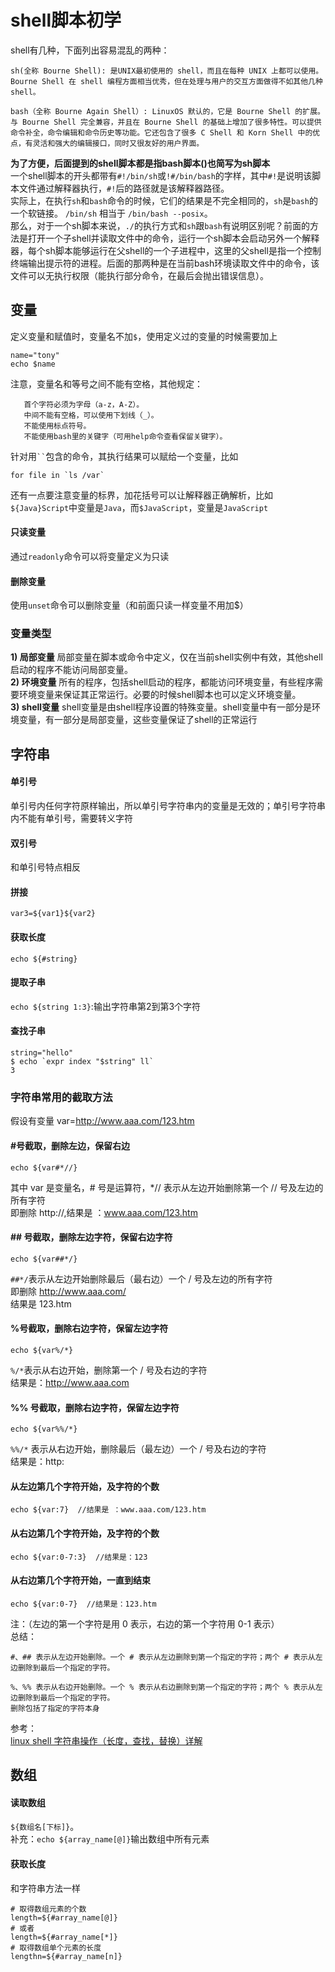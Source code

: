 # shell脚本初学
shell有几种，下面列出容易混乱的两种：
```
sh(全称 Bourne Shell): 是UNIX最初使用的 shell，而且在每种 UNIX 上都可以使用。
Bourne Shell 在 shell 编程方面相当优秀，但在处理与用户的交互方面做得不如其他几种 shell。

bash（全称 Bourne Again Shell）: LinuxOS 默认的，它是 Bourne Shell 的扩展。
与 Bourne Shell 完全兼容，并且在 Bourne Shell 的基础上增加了很多特性。可以提供命令补全，命令编辑和命令历史等功能。它还包含了很多 C Shell 和 Korn Shell 中的优点，有灵活和强大的编辑接口，同时又很友好的用户界面。 
```
<b>为了方便，后面提到的shell脚本都是指bash脚本()也简写为sh脚本</b><br>
一个shell脚本的开头都带有`#!/bin/sh`或`!#/bin/bash`的字样，其中`#!`是说明该脚本文件通过解释器执行，`#!`后的路径就是该解释器路径。<br>
实际上，在执行`sh`和`bash`命令的时候，它们的结果是不完全相同的，`sh`是`bash`的一个软链接。
 `/bin/sh` 相当于 `/bin/bash --posix`。<br>
 那么，对于一个sh脚本来说，`./`的执行方式和`sh`跟`bash`有说明区别呢？前面的方法是打开一个子shell并读取文件中的命令，运行一个sh脚本会启动另外一个解释器，每个sh脚本能够运行在父shell的一个子进程中，这里的父shell是指一个控制终端输出提示符的进程。后面的那两种是在当前bash环境读取文件中的命令，该文件可以无执行权限（能执行部分命令，在最后会抛出错误信息）。<br>

 ## 变量
 定义变量和赋值时，变量名不加`$`，使用定义过的变量的时候需要加上
 ```
 name="tony"
 echo $name
 ```
 注意，变量名和等号之间不能有空格，其他规定：
 ```
    首个字符必须为字母（a-z，A-Z）。
    中间不能有空格，可以使用下划线（_）。
    不能使用标点符号。
    不能使用bash里的关键字（可用help命令查看保留关键字）。
 ```
针对用` `` `包含的命令，其执行结果可以赋给一个变量，比如
```
for file in `ls /var`
```
还有一点要注意变量的标界，加花括号可以让解释器正确解析，比如`${Java}Script`中变量是`Java`，而`$JavaScript`，变量是`JavaScript`<br>

#### 只读变量
通过`readonly`命令可以将变量定义为只读
#### 删除变量
使用`unset`命令可以删除变量（和前面只读一样变量不用加$）
### 变量类型
<b>1) 局部变量</b> 局部变量在脚本或命令中定义，仅在当前shell实例中有效，其他shell启动的程序不能访问局部变量。<br>
<b>2) 环境变量</b> 所有的程序，包括shell启动的程序，都能访问环境变量，有些程序需要环境变量来保证其正常运行。必要的时候shell脚本也可以定义环境变量。<br>
<b>3) shell变量</b> shell变量是由shell程序设置的特殊变量。shell变量中有一部分是环境变量，有一部分是局部变量，这些变量保证了shell的正常运行<br>

## 字符串
#### 单引号
单引号内任何字符原样输出，所以单引号字符串内的变量是无效的；单引号字符串内不能有单引号，需要转义字符<br>
#### 双引号
和单引号特点相反
#### 拼接
`var3=${var1}${var2}`
#### 获取长度
`echo ${#string}`
#### 提取子串
`echo ${string 1:3}`:输出字符串第2到第3个字符
#### 查找子串
```
string="hello"
$ echo `expr index "$string" ll`
3
```
### 字符串常用的截取方法
假设有变量 var=http://www.aaa.com/123.htm
#### #号截取，删除左边，保留右边
```
echo ${var#*//}
```
 其中 var 是变量名，# 号是运算符，*// 表示从左边开始删除第一个 // 号及左边的所有字符
<br>
即删除 http://,结果是 ：www.aaa.com/123.htm<br>
#### ## 号截取，删除左边字符，保留右边字符
```
echo ${var##*/}
```
`##*/`表示从左边开始删除最后（最右边）一个 / 号及左边的所有字符
<br>
即删除 http://www.aaa.com/
<br>
结果是 123.htm<br>
####  %号截取，删除右边字符，保留左边字符
```
echo ${var%/*}
```
 `%/*`表示从右边开始，删除第一个 / 号及右边的字符
<br>
结果是：http://www.aaa.com<br>
#### %% 号截取，删除右边字符，保留左边字符
```
echo ${var%%/*}
```
`%%/*` 表示从右边开始，删除最后（最左边）一个 / 号及右边的字符
<br>
结果是：http:<br>
#### 从左边第几个字符开始，及字符的个数
```
echo ${var:7}  //结果是 ：www.aaa.com/123.htm
```
#### 从右边第几个字符开始，及字符的个数
```
echo ${var:0-7:3}  //结果是：123
```
#### 从右边第几个字符开始，一直到结束
```
echo ${var:0-7}  //结果是：123.htm
```
注：（左边的第一个字符是用 0 表示，右边的第一个字符用 0-1 表示）<br>
总结：
```
#、## 表示从左边开始删除。一个 # 表示从左边删除到第一个指定的字符；两个 # 表示从左边删除到最后一个指定的字符。

%、%% 表示从右边开始删除。一个 % 表示从右边删除到第一个指定的字符；两个 % 表示从左边删除到最后一个指定的字符。
删除包括了指定的字符本身
```
参考：<br>
[linux shell 字符串操作（长度，查找，替换）详解](http://www.cnblogs.com/chengmo/archive/2010/10/02/1841355.html)<br>

## 数组
#### 读取数组
`${数组名[下标]}`。
<br>
补充：`echo ${array_name[@]}`输出数组中所有元素<br>
#### 获取长度
和字符串方法一样
```
# 取得数组元素的个数
length=${#array_name[@]}
# 或者
length=${#array_name[*]}
# 取得数组单个元素的长度
lengthn=${#array_name[n]}
```